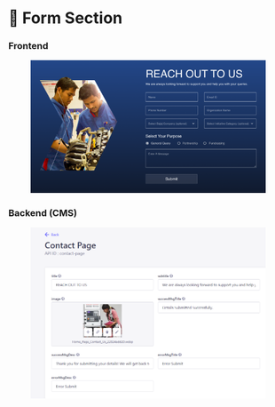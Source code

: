 # 📎 Form Section

### **Frontend**

<figure><img src="../../.gitbook/assets/contact-us-form-section.png" alt=""><figcaption></figcaption></figure>

### Backend (CMS)

<figure><img src="../../.gitbook/assets/contact-us-form-section-cms.png" alt=""><figcaption></figcaption></figure>
